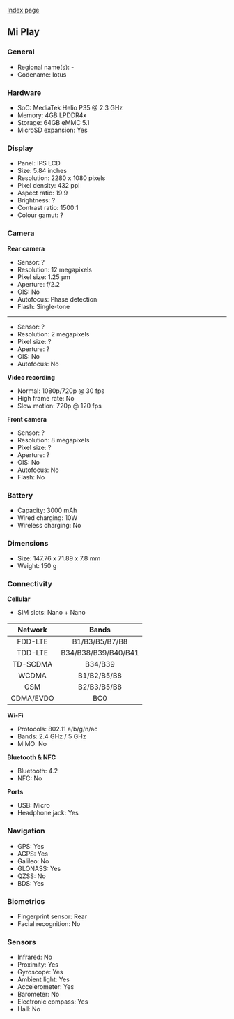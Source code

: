 [Index page](../../)

## Mi Play

### General

* Regional name(s): -
* Codename: lotus

### Hardware

* SoC: MediaTek Helio P35 @ 2.3 GHz
* Memory: 4GB LPDDR4x
* Storage: 64GB eMMC 5.1
* MicroSD expansion: Yes

### Display

* Panel: IPS LCD
* Size: 5.84 inches
* Resolution: 2280 x 1080 pixels
* Pixel density: 432 ppi
* Aspect ratio: 19:9
* Brightness: ?
* Contrast ratio: 1500:1
* Colour gamut: ?

### Camera

**Rear camera**

* Sensor: ?
* Resolution: 12 megapixels
* Pixel size: 1.25 µm
* Aperture: f/2.2
* OIS: No
* Autofocus: Phase detection
* Flash: Single-tone

---

* Sensor: ?
* Resolution: 2 megapixels
* Pixel size: ?
* Aperture: ?
* OIS: No
* Autofocus: No

**Video recording**

* Normal: 1080p/720p @ 30 fps
* High frame rate: No
* Slow motion: 720p @ 120 fps

**Front camera**

* Sensor: ?
* Resolution: 8 megapixels
* Pixel size: ?
* Aperture: ?
* OIS: No
* Autofocus: No
* Flash: No

### Battery

* Capacity: 3000 mAh
* Wired charging: 10W
* Wireless charging: No

### Dimensions

* Size: 147.76 x 71.89 x 7.8 mm
* Weight: 150 g

### Connectivity

**Cellular**

* SIM slots: Nano + Nano

| Network | Bands |
|:---------:|:-------------------:|
| FDD-LTE | B1/B3/B5/B7/B8 |
| TDD-LTE | B34/B38/B39/B40/B41 |
| TD-SCDMA | B34/B39 |
| WCDMA | B1/B2/B5/B8 |
| GSM | B2/B3/B5/B8 |
| CDMA/EVDO | BC0 |

**Wi-Fi**

* Protocols: 802.11 a/b/g/n/ac
* Bands: 2.4 GHz / 5 GHz
* MIMO: No

**Bluetooth & NFC**

* Bluetooth: 4.2
* NFC: No

**Ports**

* USB: Micro
* Headphone jack: Yes

### Navigation

* GPS: Yes
* AGPS: Yes
* Galileo: No
* GLONASS: Yes
* QZSS: No
* BDS: Yes

### Biometrics

* Fingerprint sensor: Rear
* Facial recognition: No

### Sensors

* Infrared: No
* Proximity: Yes
* Gyroscope: Yes
* Ambient light: Yes
* Accelerometer: Yes
* Barometer: No
* Electronic compass: Yes
* Hall: No